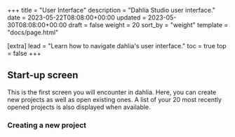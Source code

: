 +++
title = "User Interface"
description = "Dahlia Studio user interface."
date = 2023-05-22T08:08:00+00:00
updated = 2023-05-30T08:08:00+00:00
draft = false
weight = 20
sort_by = "weight"
template = "docs/page.html"

[extra]
lead = "Learn how to navigate dahlia's user interface."
toc = true
top = false
+++

## Start-up screen

This is the first screen you will encounter in dahlia. Here, you can create new projects as well as open existing ones. A list of your 20 most recently opened projects is also displayed when available.

### Creating a new project


